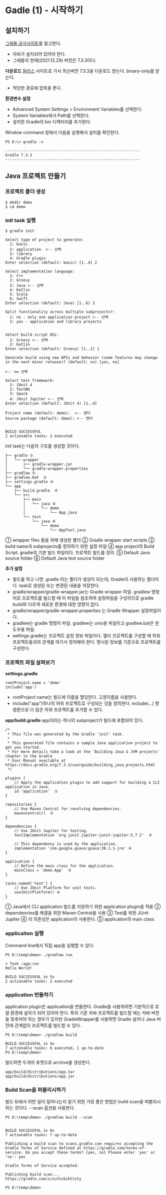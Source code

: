 # Gadle (1) - 시작하기 

## 설치하기 

[그래들 공식사이트](https://gradle.org/install/)를 참고한다. 

* 자바가 설치되어 있어야 한다.
* 그래들의 현재(2021.12.29) 버전은 7.3.3이다. 


**다운로드**
[릴리스](https://gradle.org/releases/) 사이트로 가서 최신버전 7.3.3을 다운로드 받는다. binary-only를 받는다. 


* 적당한 경로에 압축을 푼다. 

**환경변수 설정** 
* Advanced System Settings \> Environment Variables를 선택한다. 
* System Variables에서 Path를 선택한다. 
* 설치한 Gradle의 bin 디렉터리를 추가한다. 

Window command 창에서 다음을 실행해서 설치를 확인한다. 
```shell
PS D:\> gradle -v

------------------------------------------------------------
Gradle 7.3.3
------------------------------------------------------------
```

## Java 프로젝트 만들기 

### 프로젝트 폴더 생성

```shell
$ mkdir demo
$ cd demo
```

### init task 실행
```shell
$ gradle init

Select type of project to generate:
  1: basic
  2: application  <-- 선택
  3: library
  4: Gradle plugin
Enter selection (default: basic) [1..4] 2

Select implementation language:
  1: C++
  2: Groovy
  3: Java <-- 선택
  4: Kotlin
  5: Scala
  6: Swift
Enter selection (default: Java) [1..6] 3

Split functionality across multiple subprojects?:
  1: no - only one application project <-- 선택
  2: yes - application and library projects


Select build script DSL:
  1: Groovy <-- 선택 
  2: Kotlin
Enter selection (default: Groovy) [1..2] 1

Generate build using new APIs and behavior (some features may change in the next minor release)? (default: no) [yes, no]

<-- no 선택

Select test framework:
  1: JUnit 4
  2: TestNG
  3: Spock
  4: JUnit Jupiter <-- 선택 
Enter selection (default: JUnit 4) [1..4]

Project name (default: demo):  <-- 엔터
Source package (default: demo): <-- 엔터


BUILD SUCCESSFUL
2 actionable tasks: 2 executed
```
init task는 다음의 구조를 생성할 것이다.
```shell
├── gradle ①
│   └── wrapper
│       ├── gradle-wrapper.jar
│       └── gradle-wrapper.properties
├── gradlew ②
├── gradlew.bat  ②
├── settings.gradle ③
└── app
    ├── build.gradle  ④
    └── src
        ├── main
        │   └── java ⑤
        │       └── demo
        │           └── App.java
        └── test
            └── java ⑥
                └── demo
                    └── AppTest.java
```


① wrapper files 들을 위해 생성된 폴더 
② Gradle wrapper start scripts 
③ build name과 subprojects를 정의하기 위한 설정 파일
④ app project의 Build Script. gradle의 기본 빌드 파일이다. 프로젝트 빌드를 정의.
⑤ Default Java source folder
⑥ Default Java test source folder 



**추가 설명**
* 빌드를 하고 나면 .gradle 라는 폴더가 생성이 되는데,  Gradle이 사용하는 폴더이다. task로 생성된 또는 변경된 내용을 저장한다. 
* gradle/wrapper/gradle-wrapper.jar는 Gradle wrapper 파일. gradlew 명령어로 프로젝트를 빌드할 때 이 파일을 참조하여 설정파일을 구성하므로 gradle build와 다르게 새로운 환경에 대한 영향이 없다.
* gradle/wrapper/gradle-wrapper.properties 는 Gradle Wrapper 설정파일이다. 
* gradlew는 gradle 명령어 파일.  gradlew는 unix용 파일이고 gradlew.bat은 윈도우용 파일.
* settings.gradle는 프로젝트 설정 정보 파일이다. 멀티 프로젝트를 구성할 때 하위 프로젝트들과의 관계를 여기서  정의해야 한다. 명시된 정보를 기준으로 프로젝트를 구성한다.








### 프로젝트 파일 살펴보기 

**settings.gradle** 
```properties
rootProject.name = 'demo'
include('app')
```

* rootProject.name는 빌드에 이름을 할당한다.  고정이름을 사용한다. 
* include("app")하나의 하위 프로젝트로 구성되는 것을 정의한다. include(...) 명령문으로 더 많은 하위 프로젝트를 추가할 수 있다. 


**app/build.gradle**
app이라는 하나의 subproject가 빌드에 포함되어 있다. 
```shell
/*
 * This file was generated by the Gradle 'init' task.
 *
 * This generated file contains a sample Java application project to get you started.
 * For more details take a look at the 'Building Java & JVM projects' chapter in the Gradle
 * User Manual available at https://docs.gradle.org/7.3.3/userguide/building_java_projects.html
 */

plugins {
    // Apply the application plugin to add support for building a CLI application in Java.
    id 'application'  ①
}

repositories {
    // Use Maven Central for resolving dependencies.
    mavenCentral()  ②
}

dependencies {
    // Use JUnit Jupiter for testing.
    testImplementation 'org.junit.jupiter:junit-jupiter:5.7.2'  ③

    // This dependency is used by the application.
    implementation 'com.google.guava:guava:30.1.1-jre' ④
}

application {
    // Define the main class for the application.
    mainClass = 'demo.App'  ⑤
}

tasks.named('test') {
    // Use JUnit Platform for unit tests.
    useJUnitPlatform() ⑥
}
```
① Java에서 CLI application 빌드를 지원하기 위한 application plugin을 적용 
② dependencies를 해결을 위한 Maven Central을 사용 
③ Test를 위한  JUnit Jupiter 
④ 이 의존성은 application이 사용한다. 
⑤ application의 main class



### applicaiton 실행 
Command line에서 직접 app을 실행할 수 있다. 
```shell
PS D:\temp\demo> ./gradlew run

> Task :app:run
Hello World!

BUILD SUCCESSFUL in 5s
2 actionable tasks: 2 executed
```

### application 번들하기 

application plugin은 application을 번들한다. Gradle을 사용하려면 기본적으로 로컬 환경에 설치가 되어 있어야 한다. 특히 기존 자바 프로젝트를 빌드할 때는 자바 버전을 맞추어야 하는 경우가 있지만 GradleWrapper를 사용하면 Gradle 설치나 Java 버전에 관계없이 프로젝트를 빌드할 수 있다. 


```shell
PS D:\temp\demo> ./gradlew build

BUILD SUCCESSFUL in 4s
7 actionable tasks: 6 executed, 1 up-to-date
PS D:\temp\demo>
```
빌드하면 두개의 포맷으로 archive를 생성한다. 
```
app/build/distributions/app.tar
app/build/distributions/app.jar
```

### Build Scan을 퍼블리시하기 
빌드 뒤에서 어떤 일이 일어나는지 알기 위한 가장 좋은 방법은 build scan을 퍼블리시하는 것이다. --scan 옵션을 사용한다.
```shell
PS D:\temp\demo> ./gradlew build --scan


BUILD SUCCESSFUL in 6s
7 actionable tasks: 7 up-to-date

Publishing a build scan to scans.gradle.com requires accepting the Gradle Terms of Service defined at https://gradle.com/terms-of-service. Do you accept these terms? [yes, no] Please enter 'yes' or 'no': yes

Gradle Terms of Service accepted.

Publishing build scan...
https://gradle.com/s/su7nzkikttzty

PS D:\temp\demo>
```


















 
















